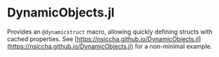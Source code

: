 # DynamicObjects.jl

Provides an `@dynamicstruct` macro, allowing quickly defining structs with cached properties. 
See [https://nsiccha.github.io/DynamicObjects.jl](https://nsiccha.github.io/DynamicObjects.jl) for a non-minimal example.